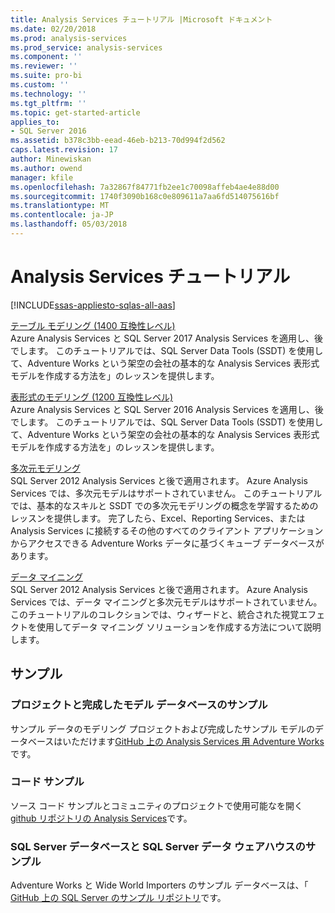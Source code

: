 ```yaml
---
title: Analysis Services チュートリアル |Microsoft ドキュメント
ms.date: 02/20/2018
ms.prod: analysis-services
ms.prod_service: analysis-services
ms.component: ''
ms.reviewer: ''
ms.suite: pro-bi
ms.custom: ''
ms.technology: ''
ms.tgt_pltfrm: ''
ms.topic: get-started-article
applies_to:
- SQL Server 2016
ms.assetid: b378c3bb-eead-46eb-b213-70d994f2d562
caps.latest.revision: 17
author: Minewiskan
ms.author: owend
manager: kfile
ms.openlocfilehash: 7a32867f84771fb2ee1c70098affeb4ae4e88d00
ms.sourcegitcommit: 1740f3090b168c0e809611a7aa6fd514075616bf
ms.translationtype: MT
ms.contentlocale: ja-JP
ms.lasthandoff: 05/03/2018
---
```

# <a name="analysis-services-tutorials"></a>Analysis Services チュートリアル
[!INCLUDE[ssas-appliesto-sqlas-all-aas](../includes/ssas-appliesto-sqlas-all-aas.md)]

[テーブル モデリング (1400 互換性レベル)](tutorial-tabular-1400/as-adventure-works-tutorial.md)   
Azure Analysis Services と SQL Server 2017 Analysis Services を適用し、後でします。 このチュートリアルでは、SQL Server Data Tools (SSDT) を使用して、Adventure Works という架空の会社の基本的な Analysis Services 表形式モデルを作成する方法を」のレッスンを提供します。 

[表形式のモデリング (1200 互換性レベル)](../analysis-services/tabular-modeling-adventure-works-tutorial.md)  
Azure Analysis Services と SQL Server 2016 Analysis Services を適用し、後でします。 このチュートリアルでは、SQL Server Data Tools (SSDT) を使用して、Adventure Works という架空の会社の基本的な Analysis Services 表形式モデルを作成する方法を」のレッスンを提供します。  
  
[多次元モデリング](../analysis-services/multidimensional-modeling-adventure-works-tutorial.md)  
SQL Server 2012 Analysis Services と後で適用されます。 Azure Analysis Services では、多次元モデルはサポートされていません。 このチュートリアルでは、基本的なスキルと SSDT での多次元モデリングの概念を学習するためのレッスンを提供します。 完了したら、Excel、Reporting Services、または Analysis Services に接続するその他のすべてのクライアント アプリケーションからアクセスできる Adventure Works データに基づくキューブ データベースがあります。  
  
[データ マイニング](../analysis-services/data-mining-tutorials-analysis-services.md)  
SQL Server 2012 Analysis Services と後で適用されます。 Azure Analysis Services では、データ マイニングと多次元モデルはサポートされていません。 このチュートリアルのコレクションでは、ウィザードと、統合された視覚エフェクトを使用してデータ マイニング ソリューションを作成する方法について説明します。  
  
  
## <a name="samples"></a>サンプル 
### <a name="project-and-completed-model-database-samples"></a>プロジェクトと完成したモデル データベースのサンプル
サンプル データのモデリング プロジェクトおよび完成したサンプル モデルのデータベースはいただけます[GitHub 上の Analysis Services 用 Adventure Works](https://github.com/Microsoft/sql-server-samples/releases/tag/adventureworks-analysis-services)です。

### <a name="code-samples"></a>コード サンプル
ソース コード サンプルとコミュニティのプロジェクトで使用可能なを開く[github リポジトリの Analysis Services](https://github.com/Microsoft/Analysis-Services)です。

### <a name="sql-server-database-and-sql-server-data-warehouse-samples"></a>SQL Server データベースと SQL Server データ ウェアハウスのサンプル  
Adventure Works と Wide World Importers のサンプル データベースは、「 [GitHub 上の SQL Server のサンプル リポジトリ](https://github.com/Microsoft/sql-server-samples)です。
  
  
  
